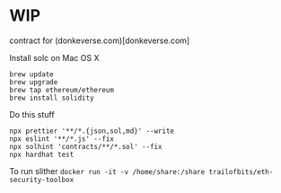 # WIP

contract for (donkeverse.com)[donkeverse.com]

Install solc on Mac OS X

```shell
brew update
brew upgrade
brew tap ethereum/ethereum
brew install solidity
```

Do this stuff

```
npx prettier '**/*.{json,sol,md}' --write
npx eslint '**/*.js' --fix
npx solhint 'contracts/**/*.sol' --fix
npx hardhat test
```

To run slither
`docker run -it -v /home/share:/share trailofbits/eth-security-toolbox`
